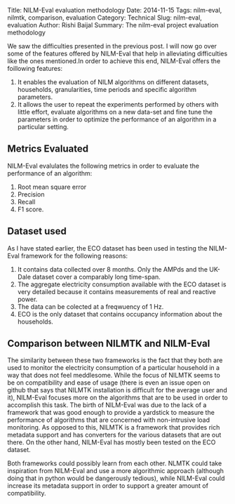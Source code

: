Title: NILM-Eval evaluation methodology
Date: 2014-11-15
Tags: nilm-eval, nilmtk, comparison, evaluation
Category: Technical
Slug: nilm-eval, evaluation
Author: Rishi Baijal
Summary: The nilm-eval project evaluation methodology

We saw the difficulties presented in the previous post. I will now go over some of the features offered by NILM-Eval that help in alleviating difficulties like the ones mentioned.In order to achieve this end, NILM-Eval offers the foillowing features:

1. It enables the evaluation of NILM algorithms on different datasets, households, granularities, time periods and specific algorithm parameters.
2. It allows the user to repeat the experiments performed by others with little effort, evaluate algorithms on a new data-set and fine tune the parameters in order to optimize the performance of an algorithm in a particular setting.

Metrics Evaluated
-----------------

NILM-Eval evalulates the following metrics in order to evaluate the performance of an algorithm:

1. Root mean square error
2. Precision
3. Recall
4. F1 score.

Dataset used
------------

As I have stated earlier, the ECO dataset has been used in testing the NILM-Eval framework for the following reasons:

1. It contains data collected over 8 months. Only the AMPds and the UK-Dale dataset cover a comparably long time-span.
2. The aggregate electricity consumption available with the ECO dataset is very detailed because it contains measurements of real and reactive power.
3. The data can be colected at a freqwuency of 1 Hz.
4. ECO is the only dataset that contains occupancy information about the households.

Comparison between NILMTK and NILM-Eval
----------------------------------------

The similarity between these two frameworks is the fact that they both are used to monitor the electricity consumption of a particular household in a way that does not feel meddlesome. While the focus of NILMTK seems to be on compatibility and ease of usage (there is even an issue open on github that says that NILMTK installation is difficult for the average user and it), NILM-Eval focuses more on the algorithms that are to be used in order to accomplish this task. The birth of NILM-Eval was due to the lack of a framework that was good enough to provide a yardstick to measure the performance of algorithms that are concerned with non-intrusive load monitoring. As opposed to this, NILMTK is a framework that provides rich metadata support and has converters for the various datasets that are out there. On the other hand, NILM-Eval has mostly been tested on the ECO dataset. 

Both frameworks could possibly learn from each other. NLMTK could take inspiration from NILM-Eval and use a more algorithmic approach (although doing that in python would be dangerously tedious), while NILM-Eval could increase its metadata support in order to support a greater amount of compatibility.
